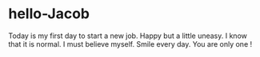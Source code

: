 # hello-Jacob

Today is my first day to start a new job. Happy but a little uneasy.
I know that it is normal. I must believe myself. Smile every day.
You are only one !
